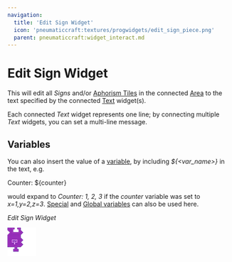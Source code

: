 ```yaml
---
navigation:
  title: 'Edit Sign Widget'
  icon: 'pneumaticcraft:textures/progwidgets/edit_sign_piece.png'
  parent: pneumaticcraft:widget_interact.md
---
```


# Edit Sign Widget

This will edit all _Signs_ and/or [Aphorism Tiles](../machines/aphorism_tile.md) in the connected [Area](./area.md) to the text specified by the connected [Text](./text.md) widget(s).

Each connected _Text_ widget represents one line; by connecting multiple _Text_ widgets, you can set a multi-line message.

## Variables

You can also insert the value of a [variable](./variables.md), by including _${\<var_name\>}_ in the text, e.g.

<Color id='dark_green'>Counter: ${counter}</Color>

would expand to _Counter: 1, 2, 3_ if the _counter_ variable was set to _x=1,y=2,z=3_. [Special](./variables.md#special) and [Global variables](./variables.md#global) can also be used here.

_Edit Sign Widget_

![](edit_sign_piece.png)
